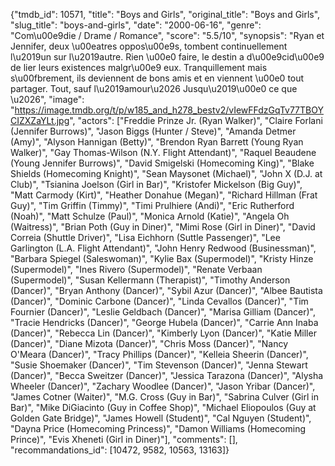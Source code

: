 {"tmdb_id": 10571, "title": "Boys and Girls", "original_title": "Boys and Girls", "slug_title": "boys-and-girls", "date": "2000-06-16", "genre": "Com\u00e9die / Drame / Romance", "score": "5.5/10", "synopsis": "Ryan et Jennifer, deux \u00eatres oppos\u00e9s, tombent continuellement l\u2019un sur l\u2019autre. Rien \u00e0 faire, le destin a d\u00e9cid\u00e9 de lier leurs existences malgr\u00e9 eux. Tranquillement mais s\u00fbrement, ils deviennent de bons amis et en viennent \u00e0 tout partager. Tout, sauf l\u2019amour\u2026 Jusqu\u2019\u00e0 ce que \u2026", "image": "https://image.tmdb.org/t/p/w185_and_h278_bestv2/vIewFFdzGqTv77TBOYCIZXZaYLt.jpg", "actors": ["Freddie Prinze Jr. (Ryan Walker)", "Claire Forlani (Jennifer Burrows)", "Jason Biggs (Hunter / Steve)", "Amanda Detmer (Amy)", "Alyson Hannigan (Betty)", "Brendon Ryan Barrett (Young Ryan Walker)", "Gay Thomas-Wilson (N.Y. Flight Attendant)", "Raquel Beaudene (Young Jennifer Burrows)", "David Smigelski (Homecoming King)", "Blake Shields (Homecoming Knight)", "Sean Maysonet (Michael)", "John X (D.J. at Club)", "Tsianina Joelson (Girl in Bar)", "Kristofer Mickelson (Big Guy)", "Matt Carmody (Kirt)", "Heather Donahue (Megan)", "Richard Hillman (Frat Guy)", "Tim Griffin (Timmy)", "Timi Prulhiere (Andi)", "Eric Rutherford (Noah)", "Matt Schulze (Paul)", "Monica Arnold (Katie)", "Angela Oh (Waitress)", "Brian Poth (Guy in Diner)", "Mimi Rose (Girl in Diner)", "David Correia (Shuttle Driver)", "Lisa Eichhorn (Suttle Passenger)", "Lee Garlington (L.A. Flight Attendant)", "John Henry Redwood (Businessman)", "Barbara Spiegel (Saleswoman)", "Kylie Bax (Supermodel)", "Kristy Hinze (Supermodel)", "Ines Rivero (Supermodel)", "Renate Verbaan (Supermodel)", "Susan Kellermann (Therapist)", "Timothy Anderson (Dancer)", "Bryan Anthony (Dancer)", "Sybil Azur (Dancer)", "Albee Bautista (Dancer)", "Dominic Carbone (Dancer)", "Linda Cevallos (Dancer)", "Tim Fournier (Dancer)", "Leslie Geldbach (Dancer)", "Marisa Gilliam (Dancer)", "Tracie Hendricks (Dancer)", "George Hubela (Dancer)", "Carrie Ann Inaba (Dancer)", "Rebecca Lin (Dancer)", "Kimberly Lyon (Dancer)", "Katie Miller (Dancer)", "Diane Mizota (Dancer)", "Chris Moss (Dancer)", "Nancy O'Meara (Dancer)", "Tracy Phillips (Dancer)", "Kelleia Sheerin (Dancer)", "Susie Shoemaker (Dancer)", "Tim Stevenson (Dancer)", "Jenna Stewart (Dancer)", "Becca Sweitzer (Dancer)", "Jessica Tarazona (Dancer)", "Alysha Wheeler (Dancer)", "Zachary Woodlee (Dancer)", "Jason Yribar (Dancer)", "James Cotner (Waiter)", "M.G. Cross (Guy in Bar)", "Sabrina Culver (Girl in Bar)", "Mike DiGiacinto (Guy in Coffee Shop)", "Michael Eliopoulos (Guy at Golden Gate Bridge)", "James Howell (Student)", "Cal Nguyen (Student)", "Dayna Price (Homecoming Princess)", "Damon Williams (Homecoming Prince)", "Evis Xheneti (Girl in Diner)"], "comments": [], "recommandations_id": [10472, 9582, 10563, 13163]}